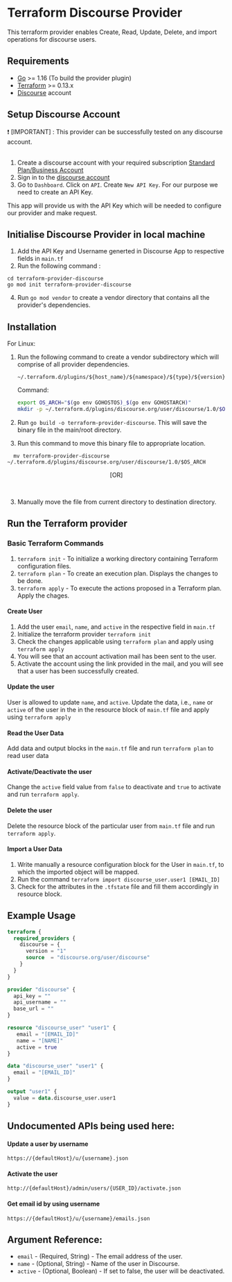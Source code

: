 # Terraform Discourse Provider

This terraform provider enables Create, Read, Update, Delete, and import operations for discourse users.

## Requirements

* [Go](https://golang.org/doc/install) >= 1.16 (To build the provider plugin) <br>
* [Terraform](https://www.terraform.io/downloads.html) >= 0.13.x <br/>
* [Discourse](https://www.discourse.org/pricing)  account 

## Setup Discourse Account
 :heavy_exclamation_mark:  [IMPORTANT] : This provider can be successfully tested on any discourse account. <br><br>

1. Create a discourse account with your required subscription [Standard Plan/Business Account](https://www.discourse.org/pricing)<br>
2. Sign in to the [discourse account](https://www.discourse.org/)<br>
3. Go to `Dashboard`. Click on `API`. Create `New API Key`. For our purpose we need to create an API Key. <br>

This app will provide us with the API Key which will be needed to configure our provider and make request. <br>
 
## Initialise Discourse Provider in local machine 
1. Add the API Key and Username generted in Discourse App to respective fields in `main.tf` <br>
3. Run the following command :
 ```golang
cd terraform-provider-discourse
go mod init terraform-provider-discourse
```
4. Run `go mod vendor` to create a vendor directory that contains all the provider's dependencies. <br>

## Installation

For Linux:

1. Run the following command to create a vendor subdirectory which will comprise of  all provider dependencies. <br>
    ```
    ~/.terraform.d/plugins/${host_name}/${namespace}/${type}/${version}/${target}
    ``` 
    Command: 
    ```bash
    export OS_ARCH="$(go env GOHOSTOS)_$(go env GOHOSTARCH)"
    mkdir -p ~/.terraform.d/plugins/discourse.org/user/discourse/1.0/$OS_ARCH
    ```

2. Run `go build -o terraform-provider-discourse`. This will save the binary file in the main/root directory. <br>

3. Run this command to move this binary file to appropriate location. <br>
```
  mv terraform-provider-discourse ~/.terraform.d/plugins/discourse.org/user/discourse/1.0/$OS_ARCH
```    
 <p align="center">
 [OR]
 </p><br>

3. Manually move the file from current directory to destination directory.<br>
 


## Run the Terraform provider


### Basic Terraform Commands
1. `terraform init` - To initialize a working directory containing Terraform configuration files.
2. `terraform plan` - To create an execution plan. Displays the changes to be done.
3. `terraform apply` - To execute the actions proposed in a Terraform plan. Apply the chages.

#### Create User
1. Add the user `email`, `name`, and `active` in the respective field in `main.tf`
2. Initialize the terraform provider `terraform init`
3. Check the changes applicable using `terraform plan` and apply using `terraform apply`
4. You will see that an account activation mail has been sent to the user.
5. Activate the account using the link provided in the mail, and you will see that a user has been successfully created.

#### Update the user
  User is allowed to update `name`, and `active`. Update the data, i.e., `name` or `active` of the user in the in the resource block of `main.tf` file and apply using `terraform apply`

#### Read the User Data
Add data and output blocks in the `main.tf` file and run `terraform plan` to read user data

#### Activate/Deactivate the user
Change the `active` field value from `false` to deactivate and `true` to activate and run `terraform apply`.

#### Delete the user
Delete the resource block of the particular user from `main.tf` file and run `terraform apply`.

#### Import a User Data
1. Write manually a resource configuration block for the User in `main.tf`, to which the imported object will be mapped.
2. Run the command `terraform import discourse_user.user1 [EMAIL_ID]`
3. Check for the attributes in the `.tfstate` file and fill them accordingly in resource block.


## Example Usage
```terraform
terraform {
  required_providers {
    discourse = {
      version = "1"
      source  = "discourse.org/user/discourse"
    }
  }
}

provider "discourse" {
  api_key = ""
  api_username = ""
  base_url = ""
}

resource "discourse_user" "user1" {
   email = "[EMAIL_ID]"
   name = "[NAME]"
   active = true
}

data "discourse_user" "user1" {
  email = "[EMAIL_ID]"
}

output "user1" {
  value = data.discourse_user.user1
}
```

## Undocumented APIs being used here:

#### Update a user by username

`https://{defaultHost}/u/{username}.json`

#### Activate the user

`http://{defaultHost}/admin/users/{USER_ID}/activate.json`

#### Get email id by using username 

`https://{defaultHost}/u/{username}/emails.json`


## Argument Reference:

* `email`       - (Required, String)  - The email address of the user.
* `name`           - (Optional, String)  - Name of the user in Discourse. 
* `active`         - (Optional, Boolean) - If set to false, the user will be deactivated.
